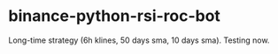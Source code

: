 # binance-python-rsi-roc-bot


Long-time strategy (6h klines, 50 days sma, 10 days sma). Testing now.
